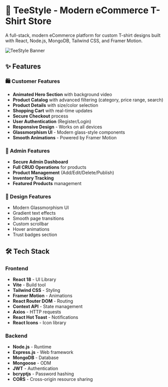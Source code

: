 # 🎨 TeeStyle - Modern eCommerce T-Shirt Store

A full-stack, modern eCommerce platform for custom T-shirt designs built with React, Node.js, MongoDB, Tailwind CSS, and Framer Motion.

![TeeStyle Banner](https://via.placeholder.com/1200x400/6366f1/ffffff?text=TeeStyle+-+Premium+Custom+T-Shirts)

## ✨ Features

### 🛍️ Customer Features
- **Animated Hero Section** with background video
- **Product Catalog** with advanced filtering (category, price range, search)
- **Product Details** with size/color selection
- **Shopping Cart** with real-time updates
- **Secure Checkout** process
- **User Authentication** (Register/Login)
- **Responsive Design** - Works on all devices
- **Glassmorphism UI** - Modern glass-style components
- **Smooth Animations** - Powered by Framer Motion

### 🔐 Admin Features
- **Secure Admin Dashboard**
- **Full CRUD Operations** for products
- **Product Management** (Add/Edit/Delete/Publish)
- **Inventory Tracking**
- **Featured Products** management

### 🎨 Design Features
- Modern Glassmorphism UI
- Gradient text effects
- Smooth page transitions
- Custom scrollbar
- Hover animations
- Trust badges section

## 🛠️ Tech Stack

### Frontend
- **React 18** - UI Library
- **Vite** - Build tool
- **Tailwind CSS** - Styling
- **Framer Motion** - Animations
- **React Router DOM** - Routing
- **Context API** - State management
- **Axios** - HTTP requests
- **React Hot Toast** - Notifications
- **React Icons** - Icon library

### Backend
- **Node.js** - Runtime
- **Express.js** - Web framework
- **MongoDB** - Database
- **Mongoose** - ODM
- **JWT** - Authentication
- **bcryptjs** - Password hashing
- **CORS** - Cross-origin resource sharing


